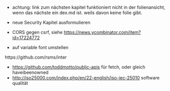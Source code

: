 * achtung: link zum nächsten kapitel funktioniert nicht in der folienansicht, wenn das nächste ein dex.md ist. weils davon keine folie gibt.

* neue Security Kapitel ausformulieren
* CORS gegen csrf, siehe https://news.ycombinator.com/item?id=17224772
* auf variable font umstellen
<link href="https://fonts.googleapis.com/css?family=Spectral" rel="stylesheet">
https://github.com/rsms/inter


* https://github.com/toddmotto/public-apis für fetch, oder gleich haveibeenowned
* http://iso25000.com/index.php/en/22-english/iso-iec-25010  software qualität
